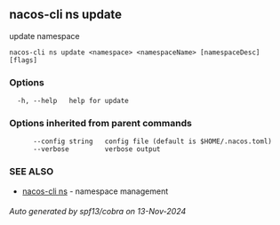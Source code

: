 ## nacos-cli ns update

update namespace

```
nacos-cli ns update <namespace> <namespaceName> [namespaceDesc] [flags]
```

### Options

```
  -h, --help   help for update
```

### Options inherited from parent commands

```
      --config string   config file (default is $HOME/.nacos.toml)
      --verbose         verbose output
```

### SEE ALSO

* [nacos-cli ns](nacos-cli_ns.md)	 - namespace management

###### Auto generated by spf13/cobra on 13-Nov-2024
